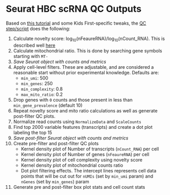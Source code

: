# Seurat HBC scRNA QC Outputs
Based on [this tutorial](https://github.com/hbctraining/scRNA-seq_online/blob/scRNAseq/lessons/04_SC_quality_control.md) and some Kids First-specific tweaks, the [QC step/script](../scripts/seurat_hbc_scrna_qc.R) does the following:
1. Calculate novelty score: log<sub>10</sub>(nFeaureRNA)/log<sub>10</sub>(nCount_RNA). This is described well [here](https://github.com/hbctraining/scRNA-seq_online/blob/scRNAseq/lessons/04_SC_quality_control.md#complexity)
1. Calculate mitochondrial ratio. This is done by searching gene symbols starting with `MT-` 
1. _Save Seurat object with counts and metrics_
1. Apply cell-level filters. These are adjustable, and are considered a reasonable start without prior experimental knowledge. Defaults are:
   - `min_umi`: 500
   - `min_genes`: 250
   - `min_complexity`: 0.8
   - `max_mito_ratio`: 0.2
1. Drop genes with `0` counts and those present in less than `min_gene_prevalence` (default 10)
1. Repeat novelty score and mito ratio calculations as well as generate post-filter QC plots.
1. Normalize read counts using `NormalizeData` and `ScaleCounts`
1. Find top 2000 variable features (transcripts) and create a dot plot labeling the top 15
1. _Save post-filter Seurat object with counts and metrics_
1. Create pre-filter and post-filter QC plots
   - Kernel density plot of Number of transcripts (`nCount_RNA`) per cell
   - Kernel density plot of Number of genes (`nFeaureRNA`) per cell
   - Kernel density plot of  cell complexity using novelty score
   - Kernel density plot of mitochondrial counts ratio
   - Dot plot filtering effects. The intercept lines represents cell data points that will be cut out for `nUMIs` (set by `min_umi` param) and `nGenes` (set by `min_genes`) param
1. Generate pre and post-filter box plot stats and cell count stats
